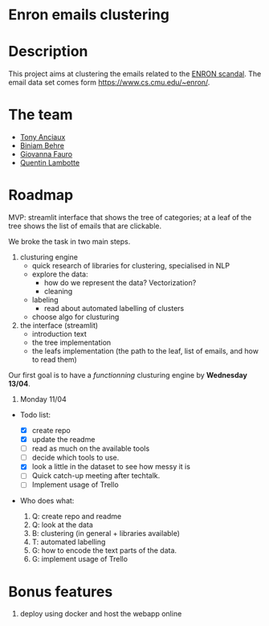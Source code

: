 # Enron emails clustering

# Description

This project aims at clustering the emails related to the [ENRON scandal](https://en.wikipedia.org/wiki/Enron_scandal). The email data set comes form https://www.cs.cmu.edu/~enron/.

# The team

- [Tony Anciaux](https://github.com/TonyAnciaux)
- [Biniam Behre](https://github.com/BiniamBerhe)
- [Giovanna Fauro](https://github.com/Gio-F)
- [Quentin Lambotte](https://github.com/qlambotte)

# Roadmap

MVP: streamlit interface that shows the tree of categories; at a leaf of the tree shows the list of emails that are clickable.

We broke the task in two main steps.
1. clusturing engine
   - quick research of libraries for clustering, specialised in NLP
   - explore the data:
     * how do we represent the data? Vectorization?
     * cleaning
   - labeling
     * read about automated labelling of clusters
   - choose algo for clusturing
2. the interface (streamlit)
   - introduction text
   - the tree implementation
   - the leafs implementation (the path to the leaf, list of emails, and how to read them)

Our first goal is to have a _functionning_ clusturing engine by **Wednesday 13/04**.


1. Monday 11/04

- Todo list:

  - [x] create repo  
  - [x] update the readme  
  - [ ] read as much on the available tools  
  - [ ] decide which tools to use.  
  - [x] look a little in the dataset to see how messy it is  
  - [ ] Quick catch-up meeting after techtalk.  
  - [ ] Implement usage of Trello  

- Who does what:
  1. Q: create repo and readme
  2. Q: look at the data
  3. B: clustering (in general + libraries available)
  4. T: automated labelling
  5. G: how to encode the text parts of the data.
  6. G: implement usage of Trello

# Bonus features

1. deploy using docker and host the webapp online
